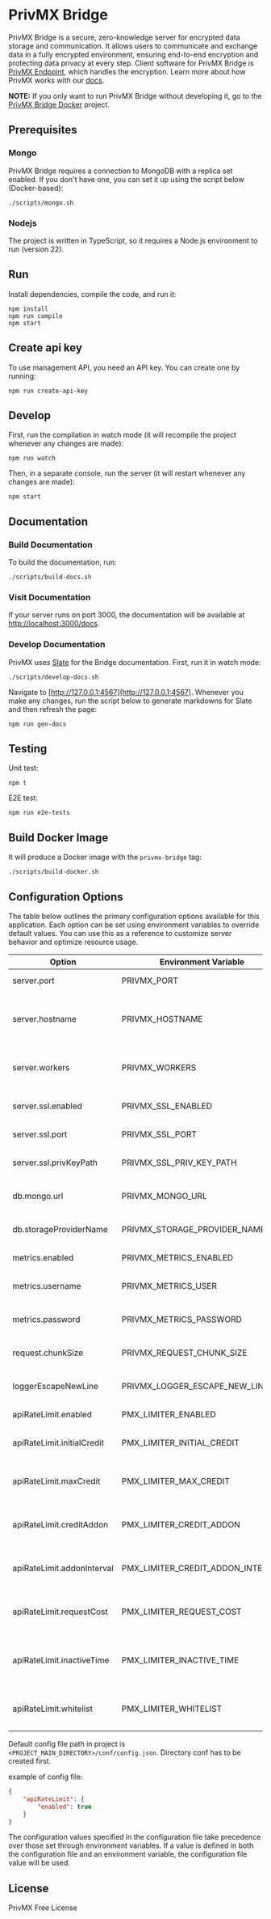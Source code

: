 # PrivMX Bridge

PrivMX Bridge is a secure, zero-knowledge server for encrypted data storage and communication.
It allows users to communicate and exchange data in a fully encrypted environment, ensuring end-to-end encryption and protecting data privacy at every step.
Client software for PrivMX Bridge is [PrivMX Endpoint](https://github.com/simplito/privmx-endpoint), which handles the encryption.
Learn more about how PrivMX works with our [docs](https://docs.privmx.dev/).

**NOTE:** If you only want to run PrivMX Bridge without developing it, go to the [PrivMX Bridge Docker](https://github.com/simplito/privmx-bridge-docker) project.

## Prerequisites

### Mongo

PrivMX Bridge requires a connection to MongoDB with a replica set enabled. If you don't have one, you can set it up using the script below (Docker-based):

```
./scripts/mongo.sh
```

### Nodejs

The project is written in TypeScript, so it requires a Node.js environment to run (version 22).

## Run

Install dependencies, compile the code, and run it:

```
npm install
npm run compile
npm start
```

## Create api key

To use management API, you need an API key. You can create one by running:

```
npm run create-api-key
```

## Develop

First, run the compilation in watch mode (it will recompile the project whenever any changes are made):

```
npm run watch
```

Then, in a separate console, run the server (it will restart whenever any changes are made):

```
npm start
```

## Documentation

### Build Documentation

To build the documentation, run:

```
./scripts/build-docs.sh
```

### Visit Documentation

If your server runs on port 3000, the documentation will be available at [http://localhost:3000/docs](http://localhost:3000/docs).

### Develop Documentation

PrivMX uses [Slate](https://github.com/slatedocs/slate) for the Bridge documentation. First, run it in watch mode:

```
./scripts/develop-docs.sh
```

Navigate to [http://127.0.0.1:4567](http://127.0.0.1:4567). Whenever you make any changes, run the script below to generate markdowns for Slate and then refresh the page:

```
npm run gen-docs
```

## Testing

Unit test:

```
npm t
```

E2E test:

```
npm run e2e-tests
```

## Build Docker Image

It will produce a Docker image with the `privmx-bridge` tag:

```
./scripts/build-docker.sh
```

## Configuration Options

The table below outlines the primary configuration options available for this application. Each option can be set using environment variables to override default values. You can use this as a reference to customize server behavior and optimize resource usage. 

| Option                           | Environment Variable               | Default Value                          | Description |
|----------------------------------|------------------------------------|----------------------------------------|-------------|
| server.port                      | PRIVMX_PORT                        | 3000                                   | Server's port |
| server.hostname                  | PRIVMX_HOSTNAME                    | "0.0.0.0"                              | The interface on which server will listen |
| server.workers                   | PRIVMX_WORKERS                     | Number of cpu cores (threads)          | Number of threads that will process requests |
| server.ssl.enabled               | PRIVMX_SSL_ENABLED                 | false                                  | Enables SSL for the server |
| server.ssl.port                  | PRIVMX_SSL_PORT                    | 3443                                   | SSL port number |
| server.ssl.privKeyPath           | PRIVMX_SSL_PRIV_KEY_PATH           | "privkey.pem"                          | Path to SSL private key file |
| db.mongo.url                     | PRIVMX_MONGO_URL                   | "mongodb://localhost:27017/"           | MongoDB connection URL |
| db.storageProviderName           | PRIVMX_STORAGE_PROVIDER_NAME       | "fs"                                   | Name of the storage provider |
| metrics.enabled                  | PRIVMX_METRICS_ENABLED             | false                                  | Enables metrics |
| metrics.username                 | PRIVMX_METRICS_USER                | "admin"                                | Username for metrics endpoint |
| metrics.password                 | PRIVMX_METRICS_PASSWORD            | "password"                             | Password for metrics endpoint |
| request.chunkSize                | PRIVMX_REQUEST_CHUNK_SIZE          | 5242880 (5MiB)                         | Request chunk size in bytes |
| loggerEscapeNewLine              | PRIVMX_LOGGER_ESCAPE_NEW_LINE      | true                                   | Escapes newlines in logs |
| apiRateLimit.enabled             | PMX_LIMITER_ENABLED                | false                                  | Enables API rate limiter |
| apiRateLimit.initialCredit       | PMX_LIMITER_INITIAL_CREDIT         | 1000                                   | Initial credit for client IP address |
| apiRateLimit.maxCredit           | PMX_LIMITER_MAX_CREDIT             | 1200                                   | Maximum credit for client IP address |
| apiRateLimit.creditAddon         | PMX_LIMITER_CREDIT_ADDON           | 100                                    | Credits added per interval for client |
| apiRateLimit.addonInterval       | PMX_LIMITER_CREDIT_ADDON_INTERVAL  | 1000                                   | Interval (ms) for credit addition |
| apiRateLimit.requestCost         | PMX_LIMITER_REQUEST_COST           | 10                                     | Cost of a single request in credits |
| apiRateLimit.inactiveTime        | PMX_LIMITER_INACTIVE_TIME          | 120000                                 | Inactive time (ms) before client is removed |
| apiRateLimit.whitelist           | PMX_LIMITER_WHITELIST              | []                                     | List of IPs exempt from rate limiting |

Default config file path in project is ```<PROJECT_MAIN_DIRECTORY>/conf/config.json```. Directory conf has to be created first.

example of config file:
```json
{
    "apiRateLimit": {
        "enabled": true
    }
}
```

The configuration values specified in the configuration file take precedence over those set through environment variables. If a value is defined in both the configuration file and an environment variable, the configuration file value will be used.

## License

PrivMX Free License
